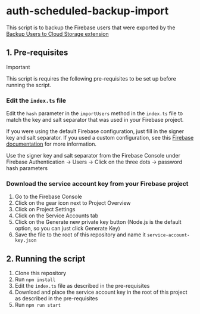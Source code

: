 # auth-scheduled-backup-import

This script is to backup the Firebase users that were exported by the [Backup Users to Cloud Storage extension](https://extensions.dev/extensions/50fifty/auth-scheduled-backup)

## 1. Pre-requisites

> [!IMPORTANT] 
> This script is requires the following pre-requisites to be set up before running the script.

### Edit the `index.ts` file
Edit the `hash` parameter in the `importUsers` method in the `index.ts` file to match the key and salt separator that was used in your Firebase project.

If you were using the default Firebase configuration, just fill in the signer key and salt separator. If you used a custom configuration, see this [Firebase documentation](https://firebase.google.com/docs/auth/admin/import-users) for more information.

Use the signer key and salt separator from the Firebase Console under Firebase Authentication -> Users -> Click on the three dots -> password hash parameters

### Download the service account key from your Firebase project
1. Go to the Firebase Console
2. Click on the gear icon next to Project Overview
3. Click on Project Settings
4. Click on the Service Accounts tab
5. Click on the Generate new private key button (Node.js is the default option, so you can just click Generate Key)
6. Save the file to the root of this repository and name it `service-account-key.json`

## 2. Running the script
1. Clone this repository
2. Run `npm install`
3. Edit the `index.ts` file as described in the pre-requisites
4. Download and place the service account key in the root of this project as described in the pre-requisites
5. Run `npm run start`